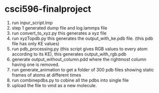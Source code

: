 # csci596-finalproject

1. run inpur_script.lmp 
2. step 1 generated dump file and log.lammps file
3. run convert_to_xyz.py this generates a xyz file
4. run xyzTopdb.py this generates the output_with_ke.pdb file. (this pdb file has only KE values)
5. run pdb_processing.py (this script gives RGB values to every atom according to its KE), this generates output_with_rgb.pdb
6. generate output_without_column.pdd where the rightmost column having one is removed.
7. run generate_animation to get a folder of 300 pdb files showing static frames of atoms at different times
8. run combinepdbs.py to cobine all the pdbs into single file 
9. upload the file to vmd as a new molecule.


